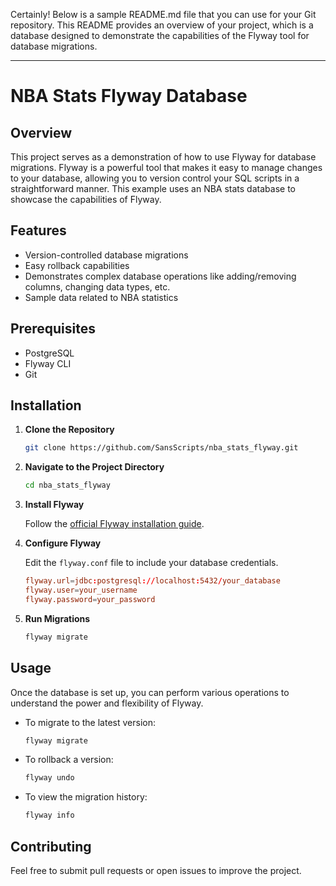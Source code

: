 Certainly! Below is a sample README.md file that you can use for your Git repository. This README provides an overview of your project, which is a database designed to demonstrate the capabilities of the Flyway tool for database migrations.

---

# NBA Stats Flyway Database

## Overview

This project serves as a demonstration of how to use Flyway for database migrations. Flyway is a powerful tool that makes it easy to manage changes to your database, allowing you to version control your SQL scripts in a straightforward manner. This example uses an NBA stats database to showcase the capabilities of Flyway.

## Features

- Version-controlled database migrations
- Easy rollback capabilities
- Demonstrates complex database operations like adding/removing columns, changing data types, etc.
- Sample data related to NBA statistics

## Prerequisites

- PostgreSQL
- Flyway CLI
- Git

## Installation

1. **Clone the Repository**

    ```bash
    git clone https://github.com/SansScripts/nba_stats_flyway.git
    ```

2. **Navigate to the Project Directory**

    ```bash
    cd nba_stats_flyway
    ```

3. **Install Flyway**

    Follow the [official Flyway installation guide](https://flywaydb.org/getstarted/firststeps/commandline).

4. **Configure Flyway**

    Edit the `flyway.conf` file to include your database credentials.

    ```conf
    flyway.url=jdbc:postgresql://localhost:5432/your_database
    flyway.user=your_username
    flyway.password=your_password
    ```

5. **Run Migrations**

    ```bash
    flyway migrate
    ```

## Usage

Once the database is set up, you can perform various operations to understand the power and flexibility of Flyway.

- To migrate to the latest version:

    ```bash
    flyway migrate
    ```

- To rollback a version:

    ```bash
    flyway undo
    ```

- To view the migration history:

    ```bash
    flyway info
    ```

## Contributing

Feel free to submit pull requests or open issues to improve the project.


